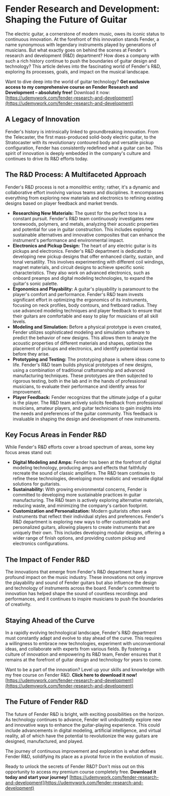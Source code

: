 # Fender Research and Development: Shaping the Future of Guitar

The electric guitar, a cornerstone of modern music, owes its iconic status to continuous innovation. At the forefront of this innovation stands Fender, a name synonymous with legendary instruments played by generations of musicians. But what exactly goes on behind the scenes at Fender's research and development (R&D) department? How does a company with such a rich history continue to push the boundaries of guitar design and technology? This article delves into the fascinating world of Fender's R&D, exploring its processes, goals, and impact on the musical landscape.

Want to dive deep into the world of guitar technology? **Get exclusive access to my comprehensive course on Fender Research and Development – absolutely free!** Download it now: [https://udemywork.com/fender-research-and-development](https://udemywork.com/fender-research-and-development)

## A Legacy of Innovation

Fender's history is intrinsically linked to groundbreaking innovation. From the Telecaster, the first mass-produced solid-body electric guitar, to the Stratocaster with its revolutionary contoured body and versatile pickup configuration, Fender has consistently redefined what a guitar can be. This spirit of innovation is deeply embedded in the company's culture and continues to drive its R&D efforts today.

## The R&D Process: A Multifaceted Approach

Fender's R&D process is not a monolithic entity; rather, it's a dynamic and collaborative effort involving various teams and disciplines. It encompasses everything from exploring new materials and electronics to refining existing designs based on player feedback and market trends.

*   **Researching New Materials:** The quest for the perfect tone is a constant pursuit. Fender's R&D team continuously investigates new tonewoods, polymers, and metals, analyzing their acoustic properties and potential for use in guitar construction. This includes exploring sustainable alternatives and innovative composites that can enhance the instrument's performance and environmental impact.
*   **Electronics and Pickup Design:** The heart of any electric guitar is its pickups and electronics. Fender's R&D department is dedicated to developing new pickup designs that offer enhanced clarity, sustain, and tonal versatility. This involves experimenting with different coil windings, magnet materials, and circuit designs to achieve specific sonic characteristics. They also work on advanced electronics, such as onboard preamps and digital modeling technologies, to expand the guitar's sonic palette.
*   **Ergonomics and Playability:** A guitar's playability is paramount to the player's comfort and performance. Fender's R&D team invests significant effort in optimizing the ergonomics of its instruments, focusing on neck profiles, body contours, and fretboard radius. They use advanced modeling techniques and player feedback to ensure that their guitars are comfortable and easy to play for musicians of all skill levels.
*   **Modeling and Simulation:** Before a physical prototype is even created, Fender utilizes sophisticated modeling and simulation software to predict the behavior of new designs. This allows them to analyze the acoustic properties of different materials and shapes, optimize the placement of pickups and electronics, and identify potential issues before they arise.
*   **Prototyping and Testing:** The prototyping phase is where ideas come to life. Fender's R&D team builds physical prototypes of new designs, using a combination of traditional craftsmanship and advanced manufacturing techniques. These prototypes are then subjected to rigorous testing, both in the lab and in the hands of professional musicians, to evaluate their performance and identify areas for improvement.
*   **Player Feedback:** Fender recognizes that the ultimate judge of a guitar is the player. The R&D team actively solicits feedback from professional musicians, amateur players, and guitar technicians to gain insights into the needs and preferences of the guitar community. This feedback is invaluable in shaping the design and development of new instruments.

## Key Focus Areas in Fender R&D

While Fender's R&D efforts cover a broad spectrum of areas, some key focus areas stand out:

*   **Digital Modeling and Amps:** Fender has been at the forefront of digital modeling technology, producing amps and effects that faithfully recreate the sound of classic amplifiers. The R&D team continues to refine these technologies, developing more realistic and versatile digital solutions for guitarists.
*   **Sustainability:** With growing environmental concerns, Fender is committed to developing more sustainable practices in guitar manufacturing. The R&D team is actively exploring alternative materials, reducing waste, and minimizing the company's carbon footprint.
*   **Customization and Personalization:** Modern guitarists often seek instruments that reflect their individual styles and preferences. Fender's R&D department is exploring new ways to offer customizable and personalized guitars, allowing players to create instruments that are uniquely their own. This includes developing modular designs, offering a wider range of finish options, and providing custom pickup and electronics configurations.

## The Impact of Fender R&D

The innovations that emerge from Fender's R&D department have a profound impact on the music industry. These innovations not only improve the playability and sound of Fender guitars but also influence the design and technology of instruments across the board. Fender's commitment to innovation has helped shape the sound of countless recordings and performances, and it continues to inspire musicians to push the boundaries of creativity.

## Staying Ahead of the Curve

In a rapidly evolving technological landscape, Fender's R&D department must constantly adapt and evolve to stay ahead of the curve. This requires a willingness to embrace new technologies, experiment with unconventional ideas, and collaborate with experts from various fields. By fostering a culture of innovation and empowering its R&D team, Fender ensures that it remains at the forefront of guitar design and technology for years to come.

Want to be a part of the innovation? Level up your skills and knowledge with my free course on Fender R&D. **Click here to download it now!** [https://udemywork.com/fender-research-and-development](https://udemywork.com/fender-research-and-development)

## The Future of Fender R&D

The future of Fender R&D is bright, with exciting possibilities on the horizon. As technology continues to advance, Fender will undoubtedly explore new and innovative ways to enhance the guitar-playing experience. This could include advancements in digital modeling, artificial intelligence, and virtual reality, all of which have the potential to revolutionize the way guitars are designed, manufactured, and played.

The journey of continuous improvement and exploration is what defines Fender R&D, solidifying its place as a pivotal force in the evolution of music.

Ready to unlock the secrets of Fender R&D? Don't miss out on this opportunity to access my premium course completely free. **Download it today and start your journey!** [https://udemywork.com/fender-research-and-development](https://udemywork.com/fender-research-and-development)
